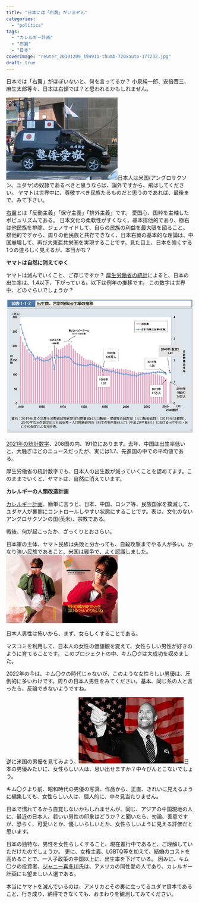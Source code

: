 ```yaml
---
title: "日本には「右翼」がいません"
categories: 
  - "politics"
tags: 
  - "カレルギー計画"
  - "右翼"
  - "日本"
coverImage: "reuter_20191209_194911-thumb-720xauto-177232.jpg"
draft: true
---
```


日本では「右翼」がほぼいないと、何を言ってるか？ 小泉純一郎、安倍晋三、麻生太郎等々、日本は右傾では？と思われるかもしれません。

![](images/Aikoku_Dantai_Keiai_Wajuku_sound_truck_20060525-300x221.jpg)日本人は米国(アングロサクソン、ユダヤ)の奴隷であるべきと思うならば、論外ですから、飛ばしてください。 ヤマトは世界中に、尊敬すべき民族たるものだと思うのであれば、最後まで、みて下さい。

[右翼](https://ja.wikipedia.org/wiki/%E5%8F%B3%E7%BF%BC#:~:text=%E5%8F%B3%E7%BF%BC%EF%BC%88%E3%81%86%E3%82%88%E3%81%8F%E3%80%81%E8%8B%B1%EF%BC%9A,%E5%8B%A2%E5%8A%9B%E3%82%84%E4%BA%BA%E7%89%A9%E3%82%92%E6%8C%87%E3%81%99%E3%80%82)とは「反動主義」「保守主義」「排外主義」です。 愛国心、国粋を主軸したポピュリズムである。 日本文化の柔軟性がすくなく、基本排他的であり、極右は他民族を排除、ジェノサイドして、自らの民族の利益を最大限を図ること。 排他的ですから、周りの他民族と共存できなく、日本右翼の基本的な理論は、中国崩壊して、再び大東亜共栄圏を実現することです。見た目上、日本を強くする1つの道らしく見えるが、本当かな？

**ヤマトは自然に消えてゆく**

ヤマトは滅んでいくこと、ご存じですか？ [厚生労働省の統計](https://www.mhlw.go.jp/stf/wp/hakusyo/kousei/19/backdata/01-01-01-07.html)によると、日本の出生率は、1.4以下、下がっている。以下は例年の推移です。 この数字は世界中、どのぐらいでしょうか？

![図表1-1-7　出生数、合計特殊出生率の推移（図）](images/01-01-01-07.gif)

[2021年の統計数字](https://eleminist.com/article/1714)、208国の内、191位にあります。去年、中国は出生率低いと、大騒ぎほどのニュースだったが、実には1.7、先進国の中での平均値である。

厚生労働省の統計数字でも、日本人の出生数が減っていくことを認めてます。このままでいくと、ヤマトは、自然に消えています。

**カレルギーの人類改造計画**

[カレルギー計画](https://ameblo.jp/damedamewanko2/entry-12450105659.html)、簡単に言うと、日本、中国、ロシア等、民族国家を撲滅して、ユダヤ人が裏側にコントロールしやすい状態にすることです。表は、文化のないアングロサクソンの国(英米)、宗教である。

戦後、何が起こったか、ざっくりとおさらい。

日本軍の主体、ヤマト民族は失敗と分かっても、自殺攻撃までやる人が多い。かなり強い民族であること、米国は戦争で、よく認識しました。![](images/x669396683.1-300x183.png)

日本人男性は怖いから、まず、女らしくすることである。

マスコミを利用して、日本人の女性の価値観を変えて、女性らしい男性が好きのように育てることです。 このプロジェクトの中、キム〇クは大成功を収めました。

2022年の今は、キム〇クの時代じゃないが、このような女性らしい男優は、圧倒的に多いわけです。周りの日本人男性をみてください。基本、同じ系の人と言ったら、反論できないようですね。

逆に米国の男優を見てみよう。![](images/202203221.jpg)日本の男優みたいに、女性らしい人は、思い出せますか？中々ぴんとこないでしょう。

キム〇クより前、昭和時代の男優の写真、作品から、正直、きれいに見えるように編集しても、女性らしい人は、個人的に、中々見当たりません。

日本で慣れてるから自覚しないかもしれませんが、同じ、アジアの中国現地の人に、最近の日本人、若いい男性の印象はどうか？と聞いたら、勿論、善意ですが、恐らく、可愛いとか、優しいらしいとか、女性らしいように見える評価だと思います。

日本の独特な、男性を女性らしくすること、現在進行中であると、ご理解していただけたのでしょうか。 更に、女権主義、LGBTQ等を加えて、結婚のコストを高めることで、一人子政策の中国以上に、出生率を下げている。 因みに、キム〇クの投資者、[ジャニー喜多川](https://ja.wikipedia.org/wiki/%E3%82%B8%E3%83%A3%E3%83%8B%E3%83%BC%E5%96%9C%E5%A4%9A%E5%B7%9D)氏は、アメリカの同性愛の人であり、カレルギー計画にも望ましい人選である。

本当にヤマトを滅んでいるのは、アメリカとその裏に立ってるユダヤ資本であること、行き成り、納得できなくても、おまわりを観測してみてください。
